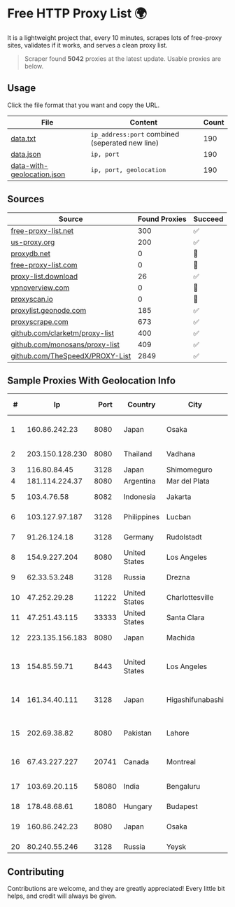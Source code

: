 
# Free HTTP Proxy List 🌍

It is a lightweight project that, every 10 minutes, scrapes lots of free-proxy sites, validates if it works, and serves a clean proxy list.


> Scraper found **5042** proxies at the latest update. Usable proxies are below.

## Usage

Click the file format that you want and copy the URL.


|File|Content|Count|
|----|-------|-----|
|[data.txt](https://raw.githubusercontent.com/themiralay/Proxy-List-World/master/data.txt)|`ip_address:port` combined (seperated new line)|190|
|[data.json](https://raw.githubusercontent.com/themiralay/Proxy-List-World/master/data.json)|`ip, port`|190|
|[data-with-geolocation.json](https://raw.githubusercontent.com/themiralay/Proxy-List-World/master/data-with-geolocation.json)|`ip, port, geolocation`|190|

## Sources

|Source|Found Proxies|Succeed|
|------|-------------|-------|
|[free-proxy-list.net](https://free-proxy-list.net)|300|✅|
|[us-proxy.org](https://www.us-proxy.org)|200|✅|
|[proxydb.net](http://proxydb.net)|0|🚫|
|[free-proxy-list.com](https://free-proxy-list.com/?page=&port=&type%5B%5D=http&type%5B%5D=https&up_time=0&search=Search)|0|🚫|
|[proxy-list.download](https://www.proxy-list.download/HTTP)|26|✅|
|[vpnoverview.com](https://vpnoverview.com/privacy/anonymous-browsing/free-proxy-servers)|0|🚫|
|[proxyscan.io](https://www.proxyscan.io)|0|🚫|
|[proxylist.geonode.com](https://proxylist.geonode.com/api/proxy-list?limit=300&page=1&sort_by=lastChecked&sort_type=desc&protocols=http,https)|185|✅|
|[proxyscrape.com](https://api.proxyscrape.com/v2/?request=displayproxies&protocol=http&timeout=10000&country=all&ssl=all&anonymity=all)|673|✅|
|[github.com/clarketm/proxy-list](https://raw.githubusercontent.com/clarketm/proxy-list/master/proxy-list-raw.txt)|400|✅|
|[github.com/monosans/proxy-list](https://raw.githubusercontent.com/monosans/proxy-list/main/proxies/http.txt)|409|✅|
|[github.com/TheSpeedX/PROXY-List](https://raw.githubusercontent.com/TheSpeedX/PROXY-List/master/http.txt)|2849|✅|


## Sample Proxies With Geolocation Info

|#|Ip|Port|Country|City|Internet Service Provider|
|-|--|----|-------|----|-------------------------|
|1|160.86.242.23|8080|Japan|Osaka|Sony Network Communications Inc|
|2|203.150.128.230|8080|Thailand|Vadhana|Internet Thailand Company Ltd|
|3|116.80.84.45|3128|Japan|Shimomeguro|InfoSphere|
|4|181.114.224.37|8080|Argentina|Mar del Plata|CyberWave S.A.|
|5|103.4.76.58|8082|Indonesia|Jakarta|PT Khazanah Net Indonesia|
|6|103.127.97.187|3128|Philippines|Lucban|PT Biznet Gio Nusantara|
|7|91.26.124.18|3128|Germany|Rudolstadt|Deutsche Telekom AG|
|8|154.9.227.204|8080|United States|Los Angeles|Cogent Communications|
|9|62.33.53.248|3128|Russia|Drezna|TRANS-TELECOM|
|10|47.252.29.28|11222|United States|Charlottesville|Alibaba.com LLC|
|11|47.251.43.115|33333|United States|Santa Clara|Alibaba Cloud LLC|
|12|223.135.156.183|8080|Japan|Machida|So-net Corporation|
|13|154.85.59.71|8443|United States|Los Angeles|Beijing Baidu Netcom Science and Technology Co., Ltd.|
|14|161.34.40.111|3128|Japan|Higashifunabashi|NTT PC Communications, Inc.|
|15|202.69.38.82|8080|Pakistan|Lahore|Gerrys Information Technology (PVT) Ltd|
|16|67.43.227.227|20741|Canada|Montreal|GloboTech Communications|
|17|103.69.20.115|58080|India|Bengaluru|Allnet Broadband Network PVT LTD|
|18|178.48.68.61|18080|Hungary|Budapest|UPC|
|19|160.86.242.23|8080|Japan|Osaka|Sony Network Communications Inc|
|20|80.240.55.246|3128|Russia|Yeysk|inetnum UGTEL|



## Contributing

Contributions are welcome, and they are greatly appreciated! Every
little bit helps, and credit will always be given.

